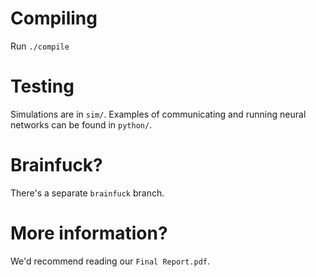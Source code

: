 # Compiling
Run `./compile`

# Testing
Simulations are in `sim/`. Examples of communicating and running neural networks can be found in `python/`. 

# Brainfuck?
There's a separate `brainfuck` branch.

# More information?
We'd recommend reading our `Final Report.pdf`.
